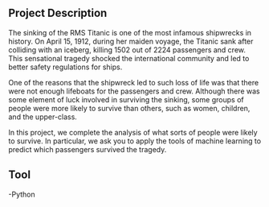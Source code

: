 <h2>Project Description</h2>
<p>The sinking of the RMS Titanic is one of the most infamous shipwrecks in history.  On April 15, 1912, during her maiden voyage, the Titanic sank after colliding with an iceberg, killing 1502 out of 2224 passengers and crew. This sensational tragedy shocked the international community and led to better safety regulations for ships.</p>

<p>One of the reasons that the shipwreck led to such loss of life was that there were not enough lifeboats for the passengers and crew. Although there was some element of luck involved in surviving the sinking, some groups of people were more likely to survive than others, such as women, children, and the upper-class.</p>
<p>
In this project, we complete the analysis of what sorts of people were likely to survive. In particular, we ask you to apply the tools of machine learning to predict which passengers survived the tragedy.</p>

<h2>Tool</h2>
-Python
